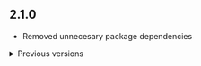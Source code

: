 ## 2.1.0

- Removed unnecesary package dependencies

<details >
<summary>Previous versions</summary>

## 2.0.2

- Updated docs

## 2.0.1

- Added theme extension on context

## 2.0.0

- Whole new structure for the library, tests, and documentation


## 1.1.6

- changed init of Basf Dropdown

## 1.1.5

- added loader for dropdown input

## 1.1.4+2

- Changed dialog and date picker themes

## 1.1.3+1

- Added additional params to BasfDropDownInput

## 1.1.2+3

- Added Spacer

## 1.1.2+2

- Quick BasfDropDownInput fix

## 1.1.2+1

- Updated BasfDropDownInput component

## 1.1.1+2

- Fix issues

## 1.1.0+1

- Flutter 3.0 and fixed issues

## 1.0.0+11

- Remove tint color from Appbar by default

## 1.0.0+10

- Migrated to Flutter 3

## 1.0.0+9

- Adjusted general Paddings

## 1.0.0+8

- Fixed Padding

## 1.0.0+7

- Small fix

## 1.0.0+6

- Connect inputs to border theme

## 1.0.0+5

- Fixed iOS Icon error

## 1.0.0+4

- Connected all components to rounded corners

## 1.0.0+3

- Changed rounded corners (Sorry Dima)

## 1.0.0+2

- Changed .pubignore

## 1.0.0+1

- Fixed some problems


## 1.0.0

- First version with basic components working

## 0.1.0

- Initial release

## 0.0.1+3

- Removed unnecesary components

## 0.0.1+2

- Fixed errors

## 0.0.1+1

- Setup update

## 0.0.1

- Initial setup

</details>